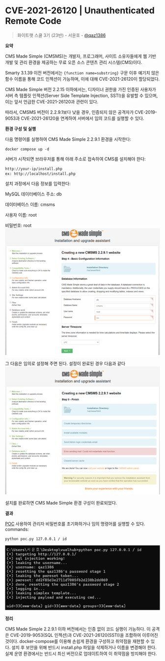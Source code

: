 # **CVE-2021-26120 | Unauthenticated Remote Code**

> 화이트햇 스쿨 3기 (23반) - 서윤호 - [@qaz1386](https://github.com/qaz1386/kr-vulhub/tree/main/cmsms/CVE-2021-26120)

**요약**

CMS Made Simple (CMSMS)는 개발자, 프로그래머, 사이트 소유자들에게 웹 기반 개발 및 관리 환경을 제공하는 무료 오픈 소스 콘텐츠 관리 시스템(CMS)이다.

Smarty 3.1.39 이전 버전에서는 `{function name=substring}` 구문 이후 예기치 않은 함수 이름을 통해 코드 인젝션이 가능하며, 이에 대해 CVE-2021-26120이 할당되었다.

CMS Made Simple 버전 2.2.15 이하에서는, 디자이너 권한을 가진 인증된 사용자가 서버 측 템플릿 인젝션(Server Side Template Injection, SSTI)을 유발할 수 있으며, 이는 앞서 언급한 CVE-2021-26120과 관련이 있다.

따라서, CMSMS 버전이 2.2.9.1보다 낮을 경우, 인증되지 않은 공격자가 CVE-2019-9053과 CVE-2021-26120을 연계하여 서버에서 임의 코드를 실행할 수 있다.

**환경 구성 및 실행**

다음 명령어를 실행하여 CMS Made Simple 2.2.9.1 환경을 시작한다:

```
docker compose up -d
```

서버가 시작되면 브라우저를 통해 아래 주소로 접속하여 CMS를 설치해야 한다: 
```
http://your-ip/install.php
ex: http://localhost/install.php
```
설치 과정에서 다음 정보를 입력한다:

MySQL 데이터베이스 주소: db

데이터베이스 이름: cmsms

사용자 이름: root

비밀번호: root
![db설정](./1.png)

그 다음은 임의로 설정해 주면 된다. 설정이 완료된 경우 다음과 같다
![설정 완료](./2.png)

설치를 완료하면 CMS Made Simple 환경 구성이 완료되었다.

**결과**

[POC](https://github.com/qaz1386/kr-vulhub/blob/main/cmsms/CVE-2021-26120/poc.py) 사용하여
관리자 비밀번호를 초기화하거나 임의 명령어를 실행할 수 있다.
commands:
```
python poc.py 127.0.0.1 / id
```
![실행 결과](./3.png)

**정리**

CMS Made Simple 2.2.9.1 이하 버전에서는 인증 없이 코드 실행이 가능하다.
이 공격은 CVE-2019-9053(SQL 인젝션)과 CVE-2021-26120(SSTI)을 조합하여 이루어진 것이다.
docker-compose를 이용해 손쉽게 환경을 구성하고 취약점을 재현할 수 있다.
설치 후 보안을 위해 반드시 install.php 파일을 삭제하거나 이름을 변경해야 한다.
실제 운영 환경에서는 반드시 최신 버전으로 업데이트하여 이 취약점을 방지해야 한다.